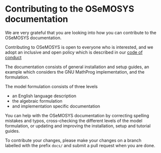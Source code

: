 # Contributing to the OSeMOSYS documentation

We are very grateful that you are looking into how you can contribute to the
OSeMOSYS documentation.

Contributing to OSeMOSYS is open to everyone who is interested, and we adopt an
inclusive and open policy which is described in our
[code of conduct](../code_of_conduct.md)

The documentation consists of general installation and setup guides, an example
which considers the GNU MathProg implementation, and the formulation.

The model formulation consists of three levels

- an English language description
- the algebraic formulation
- and implementation specific documentation

You can help with the OSeMOSYS documentation by correcting spelling mistakes
and typos, cross-checking the different levels of the model formulation, or
updating and improving the installation, setup and tutorial guides.

To contribute your changes, please make your changes on a branch labelled
with the prefix `docs/` and submit a pull request when you are done.

